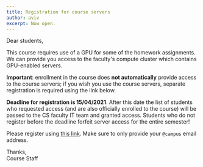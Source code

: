 ```yaml
---
title: Registration for course servers
author: aviv
excerpt: Now open.
---
```


Dear students,

This course requires use of a GPU for some of the homework assignments.
We can provide you access to the faculty's compute cluster which contains
GPU-enabled servers.

**Important**: enrollment in the course does **not automatically** provide
access to the course servers; if you wish you use the course servers, separate
registration is required using the link below.

**Deadline for registration is 15/04/2021**. After this date the list of
students who requested access (and are also officially enrolled to the course)
will be passed to the CS faculty IT team and granted access. Students who do
not register before the deadline forfeit server access for the entire semester!

Please register using [this link](https://forms.gle/hziK36Ba6PfbcQuTA).
Make sure to only provide your `@campus` email address.

Thanks,<br>
Course Staff


